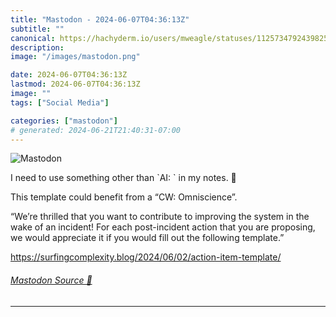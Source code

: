 ```yaml
---
title: "Mastodon - 2024-06-07T04:36:13Z"
subtitle: ""
canonical: https://hachyderm.io/users/mweagle/statuses/112573479243982555
description:
image: "/images/mastodon.png"

date: 2024-06-07T04:36:13Z
lastmod: 2024-06-07T04:36:13Z
image: ""
tags: ["Social Media"]

categories: ["mastodon"]
# generated: 2024-06-21T21:40:31-07:00
---
```

![Mastodon](/images/mastodon.png)

<p>I need to use something other than `AI: ` in my notes. 🤔 </p><p>This template could benefit from a  “CW: Omniscience”.</p><p>“We’re thrilled that you want to contribute to improving the system in the wake of an incident! For each post-incident action that you are proposing, we would appreciate it if you would fill out the following template.”</p><p><a href="https://surfingcomplexity.blog/2024/06/02/action-item-template/" target="_blank" rel="nofollow noopener noreferrer" translate="no"><span class="invisible">https://</span><span class="ellipsis">surfingcomplexity.blog/2024/06</span><span class="invisible">/02/action-item-template/</span></a></p>


###### [Mastodon Source 🐘](https://hachyderm.io/@mweagle/112573479243982555)

___
